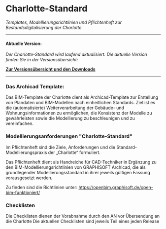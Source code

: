 # Charlotte-Standard
_Templates, Modellierungsrichtlinien und Pflichtenheft zur Bestandsdigitalisierung der Charlotte_

-------
#### Aktuelle Version:
_Der Charlotte-Standard wird laufend aktualisiert. Die aktuelle Version finden Sie in der Versionsübersicht:_

[**Zur Versionsübersicht und den Downloads**](https://github.com/chb-mort/Charlotte-Standard/releases/latest)

------

### Das Archicad Template:

Das BIM-Template der Charlotte dient als Archicad-Template zur Erstellung von Plandaten und BIM-Modellen nach einheitlichen Standards. Ziel ist es die (automatisierte) Weiterverarbeitung der Gebäude- und Wohnungsinformationen zu ermöglichen, die Konsistenz der Modelle zu gewährleisten sowie die Modellierung zu beschleunigen und zu vereinfachen.

### Modellierungsanforderungen "Charlotte-Standard"

Im Pflichtenheft sind die Ziele, Anforderungen und die Standard-Modellierungspraxis der „Charlotte“ formuliert. 

Das Pflichtenheft dient als Handreiche für CAD-Techniker in Ergänzung zu den BIM-Modellierungsrichtlinien von GRAPHISOFT Archicad, die als grundlegender Modellierungsstandard in ihrer jeweils gültigen Fassung vorausgesetzt werden.

Zu finden sind die Richtlinien unter: https://openbim.graphisoft.de/open-bim-funktioniert/

### Checklisten

Die Checklisten dienen der Vorabnahme durch den AN vor Übersendung an die Charlotte
Die aktuellen Checklisten sind jeweils Teil eines jeden Release
